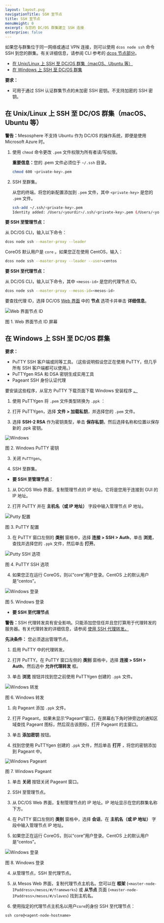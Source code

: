 ```yaml
---
layout: layout.pug
navigationTitle: SSH 至节点
title: SSH 至节点
menuWeight: 0
excerpt: 与您的 DC/OS 群集建立 SSH 连接 
enterprise: false
---
```


<!-- The source repo for this topic is https://github.com/dcos/dcos-docs-site -->

如果您与群集位于同一网络或通过 VPN 连接，则可以使用 `dcos node ssh` 命令 SSH 到您的群集。有关详细信息，请参阅 CLI 参考的 [dcos 节点部分][1]。

* [在 Unix/Linux 上 SSH 至 DC/OS 群集（macOS、Ubuntu 等）][2]
* [在 Windows 上 SSH 至 DC/OS 群集][3]

**要求：**

* 可用于通过 SSH 认证群集节点的未加密 SSH 密钥。不支持加密的 SSH 密钥。

## <a name="unix"></a>在 Unix/Linux 上 SSH 至 DC/OS 群集（macOS、Ubuntu 等）

<p class="message--warning"><strong>警告：</strong>Mesosphere 不支持 Ubuntu 作为 DC/OS 的操作系统，即便是使用 Microsoft Azure 时。</p>

1. 使用 `chmod` 命令更改 `.pem` 文件权限为所有者读/写权限。

   <p class="message--important"><strong>重要信息：</strong>您的 .pem 文件必须位于 <code>~/.ssh</code> 目录。</p>

    ```bash
    chmod 600 <private-key>.pem
    ```

2. SSH 至群集。

   从您的终端，将您的新配置添加到 `.pem` 文件，其中 `<private-key>` 是您的 `.pem` 文件。

    ```bash
    ssh-add ~/.ssh/<private-key>.pem
    Identity added: /Users/<yourdir>/.ssh/<private-key>.pem (/Users/<yourdir>/.ssh/<private-key>.pem)
    ```

 **要 SSH 至管理节点：**

从 DC/OS CLI，输入以下命令：

   ```bash
   dcos node ssh --master-proxy --leader
   ```

 CoreOS 默认用户是 `core` 。如果您正在使用 CentOS，输入：

   ```bash
   dcos node ssh --master-proxy --leader --user=centos
   ```

 **要 SSH 至代理节点：**

 从 DC/OS CLI，输入以下命令，其中 `<mesos-id>` 是您的代理节点 ID。

   ```bash
   dcos node ssh --master-proxy --mesos-id=<mesos-id>
   ```

 要查找代理 ID，选择 DC/OS [Web 界面](/mesosphere/dcos/cn/1.12/gui/) 中的 **节点** 选项卡并单击 **详细信息**。

 ![Web 界面节点 ID](/mesosphere/dcos/1.12/img/GUI-Nodes-Selected_Node_Detail_View-1_12.png)

 图 1. Web 界面节点 ID 屏幕


## <a name="windows"></a> 在 Windows 上 SSH 至 DC/OS 群集

**要求：**

* PuTTY SSH 客户端或同等工具。（这些说明假设您正在使用 PuTTY，但几乎所有 SSH 客户端都可以使用。）
* PuTTYgen RSA 和 DSA 密钥生成实用工具
* Pageant SSH 身份认证代理

要安装这些程序，从官方 PuTTY 下载页面下载 Windows 安装程序 <a href="http://www.chiark.greenend.org.uk/~sgtatham/putty/download.html" target="_blank">。</a>

1. 使用 PuTTYgen 将 `.pem` 文件类型转换为 `.ppk` ：

 1. 打开 PuTTYgen，选择 **文件 > 加载私钥**，并选择您的 `.pem` 文件。

 2. 选择 **SSH-2 RSA** 作为密钥类型，单击 **保存私钥**，然后选择名称和位置以保存新的 .ppk 密钥。

 ![Windows](/mesosphere/dcos/1.12/img/windowsputtykey.png)

 图 2. Windows PuTTY 密钥

 3. 关闭 `PuTTYgen`。

2. SSH 至群集。

 * **要 SSH 至管理节点：**

 1. 从 DC/OS Web 界面，复制管理节点的 IP 地址。它将是您用于连接到 GUI 的 IP 地址。

 2. 打开 PuTTY 并在 **主机名（或 IP 地址）** 字段中输入管理节点 IP 地址。

 ![Putty 配置](/mesosphere/dcos/1.12/img/windowsputtybasic.png)

 图 3. PuTTY 配置

 3. 在 PuTTY 窗口左侧的 **类别** 窗格中，选择 **连接 > SSH > Auth**，单击 **浏览**，查找并选择您的 `.ppk` 文件，然后单击 **打开**。

 ![Putty SSH 选项](/mesosphere/dcos/1.12/img/windowsputtysshopt.png)

 图 4. PuTTY SSH 选项

 4. 如果您正在运行 CoreOS，则以“core”用户登录。CentOS 上的默认用户是“centos”。

 ![Windows 登录](/mesosphere/dcos/1.12/img/windowscore.png)

 图 5. Windows 登录

 * **要 SSH 至代理节点**

 <p class="message--warning"><strong>警告：</strong>SSH 代理转发具有安全影响。只能添加您信任并且您打算用于代理转发的服务器。有关代理转发的详细信息，请参阅 <a href="https://developer.github.com/guides/using-ssh-agent-forwarding/" target="_blank">使用 SSH 代理转发。</a></p>

 **先决条件：** 您必须退出管理节点。

 1. 启用 PuTTY 中的代理转发。

 1. 打开 PuTTY。在 PuTTY 窗口左侧的 **类别** 窗格中，选择 **连接 > SSH > Auth**，然后选中 **允许代理转发** 框。

 1. 单击 **浏览** 按钮并找到您之前使用 PuTTYgen 创建的 `.ppk` 文件。

   ![Windows 转发](/mesosphere/dcos/1.12/img/windowsforwarding.png)

   图 6. Windows 转发

 1. 向 Pageant 添加 `.ppk` 文件。

 1. 打开 Pageant。如果未显示“Pageant”窗口，在屏幕右下角时钟旁边的通知区域查找 Pageant 图标，然后双击该图标，打开 Pageant 的主窗口。

 1. 单击 **添加密钥** 按钮。

 1. 找到您使用 PuTTYgen 创建的 `.ppk` 文件，然后单击 **打开** ，将您的密钥添加到 Pageant 中。

   ![Windows Pageant](/mesosphere/dcos/1.12/img/windowspageant.png)

   图 7. Windows Pageant

 1. 单击 **关闭** 按钮关闭 Pageant 窗口。

 1. SSH 至管理节点。

 1. 从 DC/OS Web 界面，复制管理节点的 IP 地址。IP 地址显示在您的群集名称下方。

 2. 在 PuTTY 窗口左侧的 **类别** 窗格中，选择 **会话**，在 **主机名（或 IP 地址）** 字段中输入管理节点 IP 地址。

 4. 如果您正在运行 CoreOS，则以“core”用户登录。CentOS 上的默认用户是“centos”。

 ![Windows 登录](/mesosphere/dcos/1.12/img/windowscore.png)

 图 8. Windows 登录

 4. 从管理节点，SSH 至代理节点。

 1. 从 Mesos Web 界面，复制代理节点主机名。您可以在 **框架** (`<master-node-IPaddress>/mesos/#/frameworks`) 或 **从节点** 页面 (`<master-node-IPaddress>/mesos/#/slaves`) 找到主机名。

 2. 使用指定的代理节点主机名以用户`core`的身份 SSH 至代理节点：

 `ssh core@<agent-node-hostname>`

 [1]: /cn/1.12/cli/command-reference/
 [2]: #unix
 [3]: #windows
